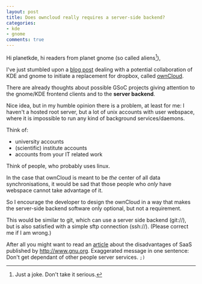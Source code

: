 ```yaml
---
layout: post
title: Does owncloud really requires a server-side backend?
categories:
- kde
- gnome
comments: true
---
```


Hi planetkde, hi readers from planet gnome (so called aliens[^1]),

I've just stumbled upon a [blog post][collaborate_post] dealing with a potential
collaboration of KDE and gnome to initiate a replacement for dropbox, called
[ownCloud][owncloud].

There are already thoughts about possible GSoC projects giving attention to the
gnome/KDE frontend clients and to the **server backend**.

Nice idea, but in my humble opinion there is a problem, at least for me:
I haven't a hosted root server, but a lot of unix accounts with user webspace,
where it is impossible to run any kind of background services/daemons.

Think of:
- university accounts
- (scientific) institute accounts
- accounts from your IT related work

Think of people, who probably uses linux.

In the case that ownCloud is meant to be *the* center of all data synchronisations,
it would be sad that those people who *only* have webspace cannot take advantage of it.

So I encourage the developer to design the ownCloud in a way that makes the 
server-side backend software only optional, but not a requirement.

This would be similar to git, which can use a server side backend (git://), but
is also satisfied with a simple sftp connection (ssh://).
(Please correct me if I am wrong.)

After all you might want to read an [article][saas] about the disadvantages of
SaaS published by <http://www.gnu.org>. Exaggerated message in one sentence: Don't get dependant of other
people server services. `;)`


[owncloud]: http://owncloud.org "official ownCloud homepage/wiki"
[collaborate_post]: http://www.webupd8.org/2010/03/gnome-and-kde-might-collaborate-into.html "Gnome And KDE Might Collaborate Into Creating A FLOSS Alternative To Dropbox"
[saas]: http://www.gnu.org/philosophy/who-does-that-server-really-serve.html "How Software as a Service Takes Away Your Freedom"

[^1]: Just a joke. Don't take it serious.